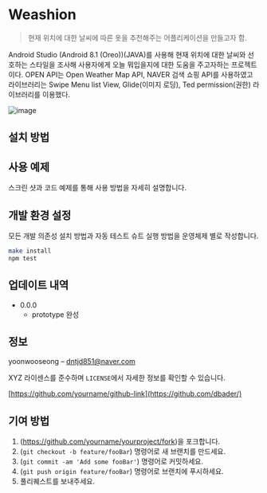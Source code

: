 # Weashion
> 현재 위치에 대한 날씨에 따른 옷을 추천해주는 어플리케이션을 만들고자 함.

Android Studio (Android 8.1 (Oreo))(JAVA)를 사용해 현재 위치에 대한 날씨와 선호하는 스타일을 조사해 사용자에게 오늘 뭐입을지에 대한 도움을 주고자하는 프로젝트이다.
OPEN API는 Open Weather Map API, NAVER 검색 쇼핑 API를 사용하였고 라이브러리는 Swipe Menu list View, Glide(이미지 로딩), Ted permission(권한) 라이브러리를 이용했다.

![image](https://user-images.githubusercontent.com/57824259/87865507-50c98580-c9b1-11ea-8a8a-a342742edc6c.png)

## 설치 방법

## 사용 예제

스크린 샷과 코드 예제를 통해 사용 방법을 자세히 설명합니다.

## 개발 환경 설정

모든 개발 의존성 설치 방법과 자동 테스트 슈트 실행 방법을 운영체제 별로 작성합니다.

```sh
make install
npm test
```

## 업데이트 내역

* 0.0.0
    * prototype 완성

## 정보

 yoonwooseong – dntjd851@naver.com

XYZ 라이센스를 준수하며 ``LICENSE``에서 자세한 정보를 확인할 수 있습니다.

[https://github.com/yourname/github-link](https://github.com/dbader/)

## 기여 방법

1. (<https://github.com/yourname/yourproject/fork>)을 포크합니다.
2. (`git checkout -b feature/fooBar`) 명령어로 새 브랜치를 만드세요.
3. (`git commit -am 'Add some fooBar'`) 명령어로 커밋하세요.
4. (`git push origin feature/fooBar`) 명령어로 브랜치에 푸시하세요. 
5. 풀리퀘스트를 보내주세요.

<!-- Markdown link & img dfn's -->
[npm-image]: https://img.shields.io/npm/v/datadog-metrics.svg?style=flat-square
[npm-url]: https://npmjs.org/package/datadog-metrics
[npm-downloads]: https://img.shields.io/npm/dm/datadog-metrics.svg?style=flat-square
[travis-image]: https://img.shields.io/travis/dbader/node-datadog-metrics/master.svg?style=flat-square
[travis-url]: https://travis-ci.org/dbader/node-datadog-metrics
[wiki]: https://github.com/yourname/yourproject/wiki
